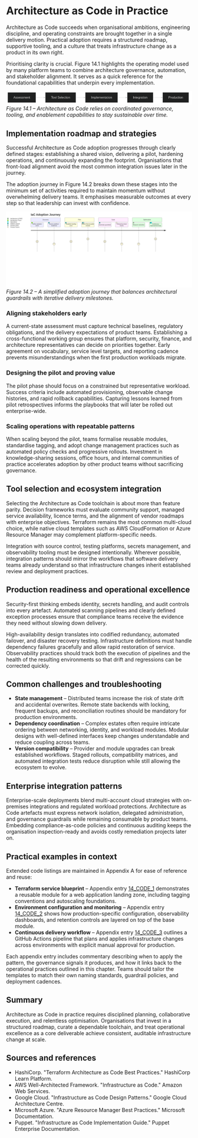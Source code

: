 # Architecture as Code in Practice

Architecture as Code succeeds when organisational ambitions, engineering discipline, and operating constraints are brought together in a single delivery motion. Practical adoption requires a structured roadmap, supportive tooling, and a culture that treats infrastructure change as a product in its own right.

Prioritising clarity is crucial. Figure 14.1 highlights the operating model used by many platform teams to combine architecture governance, automation, and stakeholder alignment. It serves as a quick reference for the foundational capabilities that underpin every implementation.

![Figure 14.1 – Capability landscape for practical Architecture as Code](images/diagram_08_chapter7.png)
*Figure 14.1 – Architecture as Code relies on coordinated governance, tooling, and enablement capabilities to stay sustainable over time.*

## Implementation roadmap and strategies

Successful Architecture as Code adoption progresses through clearly defined stages: establishing a shared vision, delivering a pilot, hardening operations, and continuously expanding the footprint. Organisations that front-load alignment avoid the most common integration issues later in the journey.

The adoption journey in Figure 14.2 breaks down these stages into the minimum set of activities required to maintain momentum without overwhelming delivery teams. It emphasises measurable outcomes at every step so that leadership can invest with confidence.

![Figure 14.2 – Iterative journey for Architecture as Code adoption](images/diagram_13_user_journey.png)
*Figure 14.2 – A simplified adoption journey that balances architectural guardrails with iterative delivery milestones.*

### Aligning stakeholders early

A current-state assessment must capture technical baselines, regulatory obligations, and the delivery expectations of product teams. Establishing a cross-functional working group ensures that platform, security, finance, and architecture representatives can decide on priorities together. Early agreement on vocabulary, service level targets, and reporting cadence prevents misunderstandings when the first production workloads migrate.

### Designing the pilot and proving value

The pilot phase should focus on a constrained but representative workload. Success criteria include automated provisioning, observable change histories, and rapid rollback capabilities. Capturing lessons learned from pilot retrospectives informs the playbooks that will later be rolled out enterprise-wide.

### Scaling operations with repeatable patterns

When scaling beyond the pilot, teams formalise reusable modules, standardise tagging, and adopt change management practices such as automated policy checks and progressive rollouts. Investment in knowledge-sharing sessions, office hours, and internal communities of practice accelerates adoption by other product teams without sacrificing governance.

## Tool selection and ecosystem integration

Selecting the Architecture as Code toolchain is about more than feature parity. Decision frameworks must evaluate community support, managed service availability, licence terms, and the alignment of vendor roadmaps with enterprise objectives. Terraform remains the most common multi-cloud choice, while native cloud templates such as AWS CloudFormation or Azure Resource Manager may complement platform-specific needs.

Integration with source control, testing platforms, secrets management, and observability tooling must be designed intentionally. Wherever possible, integration patterns should mirror the workflows that software delivery teams already understand so that infrastructure changes inherit established review and deployment practices.

## Production readiness and operational excellence

Security-first thinking embeds identity, secrets handling, and audit controls into every artefact. Automated scanning pipelines and clearly defined exception processes ensure that compliance teams receive the evidence they need without slowing down delivery.

High-availability design translates into codified redundancy, automated failover, and disaster recovery testing. Infrastructure definitions must handle dependency failures gracefully and allow rapid restoration of service. Observability practices should track both the execution of pipelines and the health of the resulting environments so that drift and regressions can be corrected quickly.

## Common challenges and troubleshooting

* **State management** – Distributed teams increase the risk of state drift and accidental overwrites. Remote state backends with locking, frequent backups, and reconciliation routines should be mandatory for production environments.
* **Dependency coordination** – Complex estates often require intricate ordering between networking, identity, and workload modules. Modular designs with well-defined interfaces keep changes understandable and reduce coupling across teams.
* **Version compatibility** – Provider and module upgrades can break established workflows. Staged rollouts, compatibility matrices, and automated integration tests reduce disruption while still allowing the ecosystem to evolve.

## Enterprise integration patterns

Enterprise-scale deployments blend multi-account cloud strategies with on-premises integrations and regulated workload protections. Architecture as Code artefacts must express network isolation, delegated administration, and governance guardrails while remaining consumable by product teams. Embedding compliance-as-code policies and continuous auditing keeps the organisation inspection-ready and avoids costly remediation projects later on.

## Practical examples in context

Extended code listings are maintained in Appendix A for ease of reference and reuse:

* **Terraform service blueprint** – Appendix entry [14_CODE_1](30_appendix_code_examples.md#14_code_1) demonstrates a reusable module for a web application landing zone, including tagging conventions and autoscaling foundations.
* **Environment configuration and monitoring** – Appendix entry [14_CODE_2](30_appendix_code_examples.md#14_code_2) shows how production-specific configuration, observability dashboards, and retention controls are layered on top of the base module.
* **Continuous delivery workflow** – Appendix entry [14_CODE_3](30_appendix_code_examples.md#14_code_3) outlines a GitHub Actions pipeline that plans and applies infrastructure changes across environments with explicit manual approval for production.

Each appendix entry includes commentary describing when to apply the pattern, the governance signals it produces, and how it links back to the operational practices outlined in this chapter. Teams should tailor the templates to match their own naming standards, guardrail policies, and deployment cadences.

## Summary

Architecture as Code in practice requires disciplined planning, collaborative execution, and relentless optimisation. Organisations that invest in a structured roadmap, curate a dependable toolchain, and treat operational excellence as a core deliverable achieve consistent, auditable infrastructure change at scale.

## Sources and references

- HashiCorp. "Terraform Architecture as Code Best Practices." HashiCorp Learn Platform.
- AWS Well-Architected Framework. "Infrastructure as Code." Amazon Web Services.
- Google Cloud. "Infrastructure as Code Design Patterns." Google Cloud Architecture Centre.
- Microsoft Azure. "Azure Resource Manager Best Practices." Microsoft Documentation.
- Puppet. "Infrastructure as Code Implementation Guide." Puppet Enterprise Documentation.
